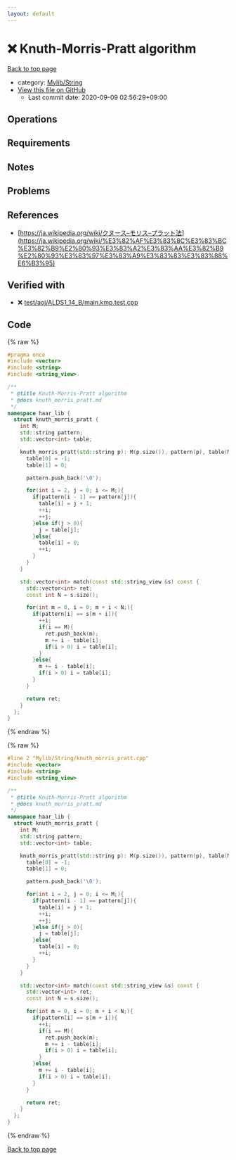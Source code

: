 ```yaml
---
layout: default
---
```


<!-- mathjax config similar to math.stackexchange -->
<script type="text/javascript" async
  src="https://cdnjs.cloudflare.com/ajax/libs/mathjax/2.7.5/MathJax.js?config=TeX-MML-AM_CHTML">
</script>
<script type="text/x-mathjax-config">
  MathJax.Hub.Config({
    TeX: { equationNumbers: { autoNumber: "AMS" }},
    tex2jax: {
      inlineMath: [ ['$','$'] ],
      processEscapes: true
    },
    "HTML-CSS": { matchFontHeight: false },
    displayAlign: "left",
    displayIndent: "2em"
  });
</script>

<script type="text/javascript" src="https://cdnjs.cloudflare.com/ajax/libs/jquery/3.4.1/jquery.min.js"></script>
<script src="https://cdn.jsdelivr.net/npm/jquery-balloon-js@1.1.2/jquery.balloon.min.js" integrity="sha256-ZEYs9VrgAeNuPvs15E39OsyOJaIkXEEt10fzxJ20+2I=" crossorigin="anonymous"></script>
<script type="text/javascript" src="../../../assets/js/copy-button.js"></script>
<link rel="stylesheet" href="../../../assets/css/copy-button.css" />


# :x: Knuth-Morris-Pratt algorithm

<a href="../../../index.html">Back to top page</a>

* category: <a href="../../../index.html#d75653ebf9facf6e669959c8c0d9cbcf">Mylib/String</a>
* <a href="{{ site.github.repository_url }}/blob/master/Mylib/String/knuth_morris_pratt.cpp">View this file on GitHub</a>
    - Last commit date: 2020-09-09 02:56:29+09:00




## Operations

## Requirements

## Notes

## Problems

## References

- [https://ja.wikipedia.org/wiki/クヌース–モリス–プラット法](https://ja.wikipedia.org/wiki/%E3%82%AF%E3%83%8C%E3%83%BC%E3%82%B9%E2%80%93%E3%83%A2%E3%83%AA%E3%82%B9%E2%80%93%E3%83%97%E3%83%A9%E3%83%83%E3%83%88%E6%B3%95)


## Verified with

* :x: <a href="../../../verify/test/aoj/ALDS1_14_B/main.kmp.test.cpp.html">test/aoj/ALDS1_14_B/main.kmp.test.cpp</a>


## Code

<a id="unbundled"></a>
{% raw %}
```cpp
#pragma once
#include <vector>
#include <string>
#include <string_view>

/**
 * @title Knuth-Morris-Pratt algorithm
 * @docs knuth_morris_pratt.md
 */
namespace haar_lib {
  struct knuth_morris_pratt {
    int M;
    std::string pattern;
    std::vector<int> table;

    knuth_morris_pratt(std::string p): M(p.size()), pattern(p), table(M + 1){
      table[0] = -1;
      table[1] = 0;

      pattern.push_back('\0');

      for(int i = 2, j = 0; i <= M;){
        if(pattern[i - 1] == pattern[j]){
          table[i] = j + 1;
          ++i;
          ++j;
        }else if(j > 0){
          j = table[j];
        }else{
          table[i] = 0;
          ++i;
        }
      }
    }

    std::vector<int> match(const std::string_view &s) const {
      std::vector<int> ret;
      const int N = s.size();

      for(int m = 0, i = 0; m + i < N;){
        if(pattern[i] == s[m + i]){
          ++i;
          if(i == M){
            ret.push_back(m);
            m += i - table[i];
            if(i > 0) i = table[i];
          }
        }else{
          m += i - table[i];
          if(i > 0) i = table[i];
        }
      }

      return ret;
    }
  };
}

```
{% endraw %}

<a id="bundled"></a>
{% raw %}
```cpp
#line 2 "Mylib/String/knuth_morris_pratt.cpp"
#include <vector>
#include <string>
#include <string_view>

/**
 * @title Knuth-Morris-Pratt algorithm
 * @docs knuth_morris_pratt.md
 */
namespace haar_lib {
  struct knuth_morris_pratt {
    int M;
    std::string pattern;
    std::vector<int> table;

    knuth_morris_pratt(std::string p): M(p.size()), pattern(p), table(M + 1){
      table[0] = -1;
      table[1] = 0;

      pattern.push_back('\0');

      for(int i = 2, j = 0; i <= M;){
        if(pattern[i - 1] == pattern[j]){
          table[i] = j + 1;
          ++i;
          ++j;
        }else if(j > 0){
          j = table[j];
        }else{
          table[i] = 0;
          ++i;
        }
      }
    }

    std::vector<int> match(const std::string_view &s) const {
      std::vector<int> ret;
      const int N = s.size();

      for(int m = 0, i = 0; m + i < N;){
        if(pattern[i] == s[m + i]){
          ++i;
          if(i == M){
            ret.push_back(m);
            m += i - table[i];
            if(i > 0) i = table[i];
          }
        }else{
          m += i - table[i];
          if(i > 0) i = table[i];
        }
      }

      return ret;
    }
  };
}

```
{% endraw %}

<a href="../../../index.html">Back to top page</a>

